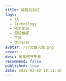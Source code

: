 ```yaml
---
title: 编程向测试
tags:
  - TA
  - Technology
  - 技术笔记
  - 预设模版
  - 工具
  - 学习计划
avatar: /T/文章头像.png
cover: 
desc: 番茄酱守护者
recommend: false
published: true
date: 2025-02-02 18:11:36
---
```

